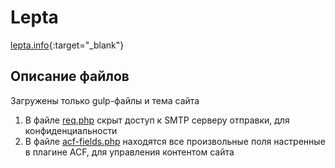 # Lepta
[lepta.info](https://lepta.info/){:target="_blank"}
## Описание файлов  
Загружены только gulp-файлы и тема сайта 

1. В файле [req.php](src/wp-content/themes/theme/mail/req.php) скрыт доступ к SMTP серверу отправки, для конфиденциальности
2. В файле [acf-fields.php](acf/acf-fields.php) находятся все произвольные поля настренные в плагине ACF, для управления контентом сайта 
